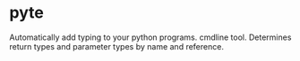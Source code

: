 # pyte
Automatically add typing to your python programs. cmdline tool. Determines return types and parameter types by name and reference.
